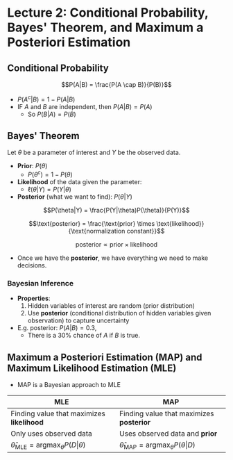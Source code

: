 # Lecture 2: Conditional Probability, Bayes' Theorem, and Maximum a Posteriori Estimation

## Conditional Probability

$$P(A|B) = \frac{P(A \cap B)}{P(B)}$$

- $P(A^c|B) = 1 - P(A|B)$
- IF $A$ and $B$ are independent, then $P(A|B) = P(A)$
  - So $P(B|A) = P(B)$

## Bayes' Theorem

Let $\theta$ be a parameter of interest and $Y$ be the observed data.

- **Prior**: $P(\theta)$
  - $P(\theta^c) = 1 - P(\theta)$
- **Likelihood** of the data given the parameter:
  - $\ell(\theta|Y) = P(Y|\theta)$
- **Posterior** (what we want to find): $P(\theta|Y)$

$$P(\theta|Y) = \frac{P(Y|\theta)P(\theta)}{P(Y)}$$

$$\text{posterior} = \frac{\text{prior} \times \text{likelihood}}{\text{normalization constant}}$$

$$\text{posterior} \propto \text{prior} \times \text{likelihood}$$

- Once we have the **posterior**, we have everything we need to make decisions.

### Bayesian Inference

- **Properties**:
  1. Hidden variables of interest are random (prior distribution)
  2. Use **posterior** (conditional distribution of hidden variables given observation) to capture uncertainty
- E.g. posterior: $P(A|B) = 0.3$,
  - There is a 30% chance of $A$ if $B$ is true.

## Maximum a Posteriori Estimation (MAP) and Maximum Likelihood Estimation (MLE)

- MAP is a Bayesian approach to MLE

| MLE                                                               | MAP                                                               |
| ----------------------------------------------------------------- | ----------------------------------------------------------------- |
| Finding value that maximizes **likelihood**                       | Finding value that maximizes **posterior**                        |
| Only uses observed data                                           | Uses observed data and **prior**                                  |
| $\hat{\theta}_{\text{MLE}} = \text{argmax}_{\theta} P(D\|\theta)$ | $\hat{\theta}_{\text{MAP}} = \text{argmax}_{\theta} P(\theta\|D)$ |

